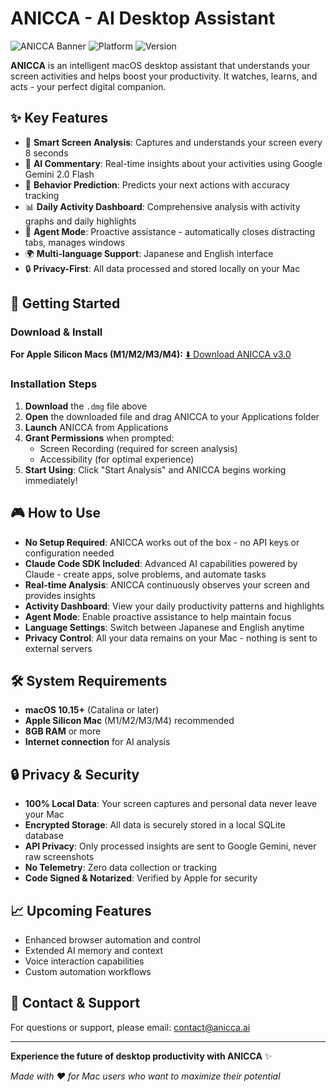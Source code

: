 # ANICCA - AI Desktop Assistant

![ANICCA Banner](https://img.shields.io/badge/ANICCA-AI%20Desktop%20Assistant-purple?style=for-the-badge)
![Platform](https://img.shields.io/badge/platform-macOS-lightgrey?style=for-the-badge)
![Version](https://img.shields.io/badge/version-v3.0-blue?style=for-the-badge)

**ANICCA** is an intelligent macOS desktop assistant that understands your screen activities and helps boost your productivity. It watches, learns, and acts - your perfect digital companion.

## ✨ Key Features

- 🎯 **Smart Screen Analysis**: Captures and understands your screen every 8 seconds
- 🧠 **AI Commentary**: Real-time insights about your activities using Google Gemini 2.0 Flash
- 🔮 **Behavior Prediction**: Predicts your next actions with accuracy tracking
- 📊 **Daily Activity Dashboard**: Comprehensive analysis with activity graphs and daily highlights
- 🤖 **Agent Mode**: Proactive assistance - automatically closes distracting tabs, manages windows
- 🌍 **Multi-language Support**: Japanese and English interface
- 🔒 **Privacy-First**: All data processed and stored locally on your Mac

## 🚀 Getting Started

### Download & Install

**For Apple Silicon Macs (M1/M2/M3/M4):**
[⬇️ Download ANICCA v3.0](https://github.com/Daisuke134/anicca.ai/releases/download/v3.0.0/ANICCA-1.0.0-arm64.dmg)

### Installation Steps

1. **Download** the `.dmg` file above
2. **Open** the downloaded file and drag ANICCA to your Applications folder  
3. **Launch** ANICCA from Applications
4. **Grant Permissions** when prompted:
   - Screen Recording (required for screen analysis)
   - Accessibility (for optimal experience)
5. **Start Using**: Click "Start Analysis" and ANICCA begins working immediately!

## 🎮 How to Use

- **No Setup Required**: ANICCA works out of the box - no API keys or configuration needed
- **Claude Code SDK Included**: Advanced AI capabilities powered by Claude - create apps, solve problems, and automate tasks
- **Real-time Analysis**: ANICCA continuously observes your screen and provides insights
- **Activity Dashboard**: View your daily productivity patterns and highlights
- **Agent Mode**: Enable proactive assistance to help maintain focus
- **Language Settings**: Switch between Japanese and English anytime
- **Privacy Control**: All your data remains on your Mac - nothing is sent to external servers

## 🛠 System Requirements

- **macOS 10.15+** (Catalina or later)
- **Apple Silicon Mac** (M1/M2/M3/M4) recommended
- **8GB RAM** or more
- **Internet connection** for AI analysis

## 🔒 Privacy & Security

- **100% Local Data**: Your screen captures and personal data never leave your Mac
- **Encrypted Storage**: All data is securely stored in a local SQLite database  
- **API Privacy**: Only processed insights are sent to Google Gemini, never raw screenshots
- **No Telemetry**: Zero data collection or tracking
- **Code Signed & Notarized**: Verified by Apple for security

## 📈 Upcoming Features

- Enhanced browser automation and control
- Extended AI memory and context
- Voice interaction capabilities
- Custom automation workflows

## 📧 Contact & Support

For questions or support, please email: [contact@anicca.ai](mailto:contact@anicca.ai)

---

**Experience the future of desktop productivity with ANICCA** ✨

*Made with ❤️ for Mac users who want to maximize their potential*
